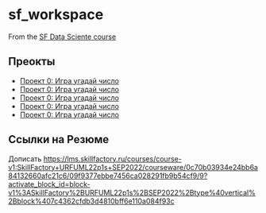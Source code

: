 # sf_workspace

From the [SF Data Sciente course]()

## Преокты

* [Проект 0: Игра угадай число](https://github.com/termik88/sf_workspace/tree/main/sf_workspace/project_0)
* [Проект 0: Игра угадай число]()
* [Проект 0: Игра угадай число]()
* [Проект 0: Игра угадай число]()
* [Проект 0: Игра угадай число]()

## Ссылки на Резюме
Дописать https://lms.skillfactory.ru/courses/course-v1:SkillFactory+URFUML22p1s+SEP2022/courseware/0c70b03934e24bb6a84132660afc21c6/09f9377ebbe7456ca028291fb9b54cf9/9?activate_block_id=block-v1%3ASkillFactory%2BURFUML22p1s%2BSEP2022%2Btype%40vertical%2Bblock%407c4362cfdb3d4810bff6e110a084f93c